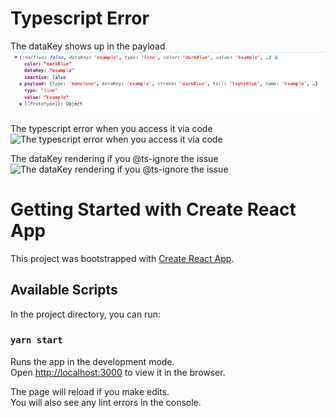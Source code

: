 # Typescript Error

The dataKey shows up in the payload
![The dataKey shows up in the payload](https://github.com/pgaret/recharts-legend-datakey/blob/main/static/console-log.png)

The typescript error when you access it via code
![The typescript error when you access it via code](https://github.com/pgaret/recharts-legend-key/blob/main/static/typescript-error.png)

The dataKey rendering if you @ts-ignore the issue
![The dataKey rendering if you @ts-ignore the issue](https://github.com/pgaret/recharts-legend-key/blob/main/static/works-if-ts-ignore.png)

# Getting Started with Create React App

This project was bootstrapped with [Create React App](https://github.com/facebook/create-react-app).

## Available Scripts

In the project directory, you can run:

### `yarn start`

Runs the app in the development mode.\
Open [http://localhost:3000](http://localhost:3000) to view it in the browser.

The page will reload if you make edits.\
You will also see any lint errors in the console.
